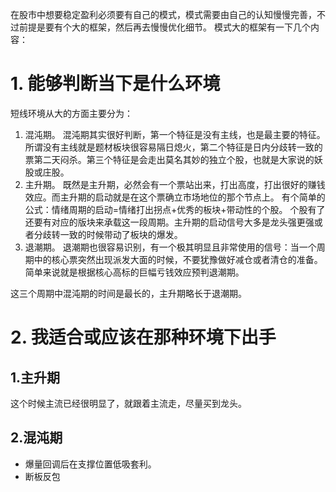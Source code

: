 在股市中想要稳定盈利必须要有自己的模式，模式需要由自己的认知慢慢完善，不过前提是要有个大的框架，然后再去慢慢优化细节。
模式大的框架有一下几个内容：
# 1. 能够判断当下是什么环境
短线环境从大的方面主要分为：
1. 混沌期。
	混沌期其实很好判断，第一个特征是没有主线，也是最主要的特征。所谓没有主线就是题材板块很容易隔日熄火，第二个特征是日内分歧转一致的票第二天闷杀。第三个特征是会走出莫名其妙的独立个股，也就是大家说的妖股或庄股。
2. 主升期。
	既然是主升期，必然会有一个票站出来，打出高度，打出很好的赚钱效应。而主升期的启动就是在这个票确立市场地位的那个节点上。
	有个简单的公式：情绪周期的启动=情绪打出拐点+优秀的板块+带动性的个股。
	个股有了还要有对应的版块来承载这一段周期。主升期的启动信号大多是龙头强更强或者分歧转一致的时候带动了板块的爆发。
3. 退潮期。
	退潮期也很容易识别，有一个极其明显且非常使用的信号：当一个周期中的核心票突然出现派发大面的时候，不要犹豫做好减仓或者清仓的准备。简单来说就是根据核心高标的巨幅亏钱效应预判退潮期。

这三个周期中混沌期的时间是最长的，主升期略长于退潮期。
# 2. 我适合或应该在那种环境下出手
## 1.主升期
这个时候主流已经很明显了，就跟着主流走，尽量买到龙头。

## 2.混沌期
- 爆量回调后在支撑位置低吸套利。
- 断板反包
